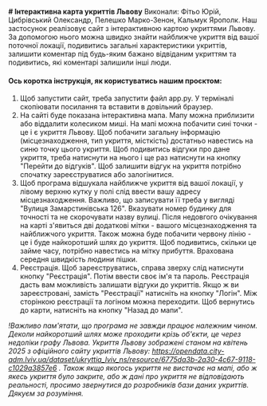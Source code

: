 **# Інтерактивна карта укриттів Львову**
Виконали: Фітьо Юрій, Цибрівський Олександр, Пелешко Марко-Зенон, Кальмук Ярополк.
Наш застосунок реалізовує сайт з інтерактивною картою укриттями Львову. За допомогою нього можна швидко знайти найближче укриття від вашої поточної локації, подивитись загальні характеристики укриттів, залишити коментар під будь-яким бажано відвіданим укриттям та подивитись, які коментарі залишили інші люди.
#### Ось коротка інструкція, як користуватись нашим проєктом:
1) Щоб запустити сайт, треба запустити файл app.py. У терміналі скопіювати посилання та вставити в довільний браузер.
2) На сайті буде показана інтерактивна мапа. Мапу можна приблизити або віддалити колесиком миші. На мапі можна побачити сині точки - це і є укриття Львову. Щоб побачити загальну інформацію (місцезнаходження, тип укриття, місткість) достатньо навестись на синю точку цього укриття. Щоб подивитись відгуки про дане укриття, треба натиснути на нього і ще раз натиснути на кнопку "Перейти до відгуків". Щоб залишити відгук на укриття потрібно спочатку зареєструватися або залогінитися.
3) Щоб програма відшукала найближче укриття від вашої локації, у лівому верхню кутку у полі слід ввести вашу адресу місцезнаходження. Важливо, що записувати її треба у вигляді "Вулиця Замарстинівська 126". Вказувати номер будинку для точності та не скорочувати назву вулиці. Після недовгого очікування на карті з'явиться дві додаткові мітки - вашого місцезнаходження та найближчого укриття. Також можна буде побачити червону лінію - це і буде найкоротший шлях до укриття. Щоб подивитись, скільки це займе часу, потрібно навестись на мітку прибуття. Врахована середня швидкість людини пішки. 
4) Реєстрація. Щоб зареєструватись, справа зверху слід натиснути кнопку "Реєстрація". Потім ввести своє ім'я та пароль. Реєстрація дасть вам можливість залишати відгуки до укриттів. Якщо ж ви зареєстровані, замість "Реєстрації" натисніть на кнопку "Логін". Між сторінкою реєстрації та логіном можна переходити. Щоб вернутись до карти, натисніть на кнопку "Назад до мапи".

*!Важливо пам'ятати, що програма не завжди працює належним чином. Деколи найкоротший шлях може проходити крізь об'єкти, це через недоліки графу Львова. Укриття Львову зображені станом на квітень 2025 з офіційного сайту укриттів Львову: https://opendata.city-adm.lviv.ua/dataset/ukryttia_lviv_ns/resource/6775da3b-2a30-4c67-9118-c1029a3857e6 . Також якщо якогось укриття не вистачає на мапі, або ж якесь укриття було закрите, або ж дані про укриття не відповідають реальності, просимо звернутися до розробників бази даних укриттів. Дякуєм за розуміння.*